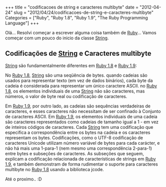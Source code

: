 +++
title = "codificacoes de string e caracteres multibyte"
date = "2012-04-24"
slug = "2012/04/24/codificacoes-de-string-e-caracteres-multibyte"
Categories = ["Ruby", "Ruby 1.8", "Ruby 1.9", "The Ruby Programming Language"]
+++
<!--more-->
<p>Olá... Resolvi começar a escrever alguma coisa também de <a href="http://www.ruby-lang.org/pt/">Ruby</a>... Vamos começar com um pouco do inicio da classe <a href="http://www.ruby-doc.org/core-1.9.3/String.html">String</a>.</p>

<h2>Codificações de <a href="http://www.ruby-doc.org/core-1.9.3/String.html">String</a> e Caracteres multibyte</h2>

<p>
<a href="http://www.ruby-doc.org/core-1.9.3/String.html">String</a> são fundamentalmente diferentes em <a href="http://www.ruby-doc.org/core-1.8.7/">Ruby 1.8</a> e <a href="http://www.ruby-doc.org/core-1.9.3/">Ruby 1.9</a>:
</p>
<p>
No <a href="http://www.ruby-doc.org/core-1.8.7/">Ruby 1.8</a>, <a href="http://www.ruby-doc.org/core-1.9.3/String.html">String</a> são uma seqüência de bytes. quando cadeias
são usados para representar texto (em vez de dados binários), cada byte da
cadeia é considerada para representar um único caractere ASCII. no <a href="http://www.ruby-doc.org/core-1.8.7/">Ruby 1.8</a>, os elementos individuais de uma <a href="http://www.ruby-doc.org/core-1.9.3/String.html">String</a> não são caracteres, mas
números, o valor de byte real ou codificação de caracteres.
</p>

<p>
Em <a href="http://www.ruby-doc.org/core-1.9.3/">Ruby 1.9</a>, por outro lado, as cadeias são sequências verdadeiras
de caracteres, e esses caracteres não necessitam de ser confinado à
Conjunto de caracteres ASCII. Em <a href="http://www.ruby-doc.org/core-1.9.3/">Ruby 1.9</a>, os elementos individuais de uma cadeia
são caracteres representados como cadeias de tamanho igual a 1 - em vez de
inteiros códigos de caracteres. Cada <a href="http://www.ruby-doc.org/core-1.9.3/String.html">String</a> tem uma codificação que
especifica a correspondência entre os bytes na cadeia e
os caracteres representam os bytes. Codificações, como o UTF-8
codificação de caracteres Unicode utilizam número variável de bytes para
cada carácter, e não há mais uma 1-para-1 (nem mesmo uma correspondência 2-para-1)
entre bytes e subseções de caracteres. As subseções que seguem, explicam a codificação relacionada de
características de strings em <a href="http://www.ruby-doc.org/core-1.9.3/">Ruby 1.9</a>, e também demonstram de forma rudimentar o
suporte para caracteres multibyte no <a href="http://www.ruby-doc.org/core-1.8.7/">Ruby 1.8</a> usando a biblioteca jcode.
</p>

Até o proximo.. :D
